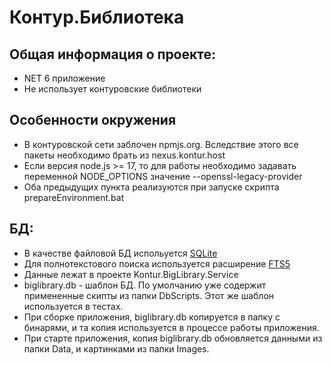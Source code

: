 # Контур.Библиотека

## Общая информация о проекте:

- NET 6 приложение
- Не использует контуровские библиотеки

## Особенности окружения

- В контуровской сети заблочен npmjs.org. Вследствие этого все пакеты необходимо брать из nexus.kontur.host
- Если версия node.js >= 17, то для работы необходимо задавать переменной NODE_OPTIONS значение --openssl-legacy-provider
- Оба предыдущих пункта реализуются при запуске скрипта prepareEnvironment.bat

## БД:

- В качестве файловой БД испольуется [SQLite](https://www.sqlite.org/)
- Для полнотекстового поиска используется расширение [FTS5](https://www.sqlite.org/fts5.html)
- Данные лежат в проекте Kontur.BigLibrary.Service
- biglibrary.db - шаблон БД. По умолчанию уже содержит примененные скипты из папки DbScripts. Этот же шаблон используется в тестах.
- При сборке приложения, biglibrary.db копируется в папку с бинарями, и та копия используется в процессе работы приложения.
- При старте приложения, копия biglibrary.db обновляется данными из папки Data, и картинками из папки Images.
